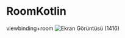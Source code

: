 # RoomKotlin
viewbinding+room 
![Ekran Görüntüsü (1416)](https://user-images.githubusercontent.com/76565172/181171784-4b5dd78e-fb22-46af-97ac-d272c9a9a487.png)
